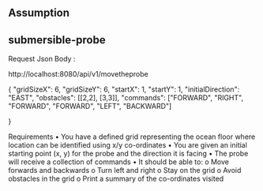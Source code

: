 ## Assumption

## submersible-probe
<p>Request Json Body :
<p>http://localhost:8080/api/v1/movetheprobe
<p>
{
  "gridSizeX": 6,
  "gridSizeY": 6,
  "startX": 1,
  "startY": 1,
  "initialDirection": "EAST",
  "obstacles": [[2,2], [3,3]],
  "commands": ["FORWARD", "RIGHT", "FORWARD", "FORWARD", "LEFT", "BACKWARD"]
    
}


Requirements • You have a defined grid representing the ocean floor where location can be identified using x/y co-ordinates
• You are given an initial starting point (x, y) for the probe and the direction it is facing
• The probe will receive a collection of commands
• It should be able to:
o Move forwards and backwards
o Turn left and right
o Stay on the grid
o Avoid obstacles in the grid
o Print a summary of the co-ordinates visited
